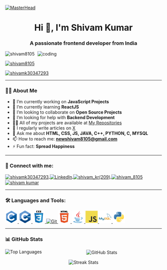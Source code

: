 [![MasterHead](https://img.freepik.com/free-vector/website-development-banner_33099-1687.jpg?w=2000&t=st=1729493619~exp=1729494219~hmac=dd1a98a6ec2ceaa2a4d7af9652e13e66e1031c8da4609dd3e6158c2f071c4fa5)](https://www.linkedin.com/in/shivam-kumar-531737286/)

<h1 align="center">Hi 👋, I'm Shivam Kumar</h1>
<h3 align="center">A passionate frontend developer from India</h3>

<img align="right" alt="coding" width="400" src="https://cdn.dribbble.com/users/1162077/screenshots/3848914/programmer.gif">

<p align="left">
    <img src="https://komarev.com/ghpvc/?username=shivam8105&label=Profile%20views&color=0e75b6&style=flat" alt="shivam8105" />
</p>

<p align="left">
    <a href="https://github.com/ryo-ma/github-profile-trophy">
        <img src="https://github-profile-trophy.vercel.app/?username=shivam8105" alt="shivam8105" />
    </a>
</p>

<p align="left">
    <a href="https://twitter.com/shivamk30347293" target="blank">
        <img src="https://img.shields.io/twitter/follow/shivamk30347293?logo=twitter&style=for-the-badge" alt="shivamk30347293" />
    </a>
</p>

---

### 👨‍💻 About Me

- 🔭 I’m currently working on **JavaScript Projects**
- 🌱 I’m currently learning **ReactJS**
- 👯 I’m looking to collaborate on **Open Source Projects**
- 🤝 I’m looking for help with **Backend Development**
- 👨‍💻 All of my projects are available at [My Repositories](https://github.com/Shivam8105?tab=repositories)
- 📝 I regularly write articles on [X](https://x.com/ShivamK30347293)
- 💬 Ask me about **HTML, CSS, JS, JAVA, C++, PYTHON, C, MYSQL**
- 📫 How to reach me: **newshivam8105@gmail.com**
- ⚡ Fun fact: **Spread Happiness**

---

### 🤝 Connect with me:

<p align="left">
    <a href="https://twitter.com/shivamk30347293" target="blank">
        <img align="center" src="https://raw.githubusercontent.com/rahuldkjain/github-profile-readme-generator/master/src/images/icons/Social/twitter.svg" alt="shivamk30347293" height="30" width="40" />
    </a>
    <a href="https://linkedin.com/in/shivam-kumar-531737286/" target="blank">
        <img align="center" src="https://raw.githubusercontent.com/rahuldkjain/github-profile-readme-generator/master/src/images/icons/Social/linked-in-alt.svg" alt="LinkedIn" height="30" width="40" />
    </a>
    <a href="https://instagram.com/shivam_kr(209)" target="blank">
        <img align="center" src="https://raw.githubusercontent.com/rahuldkjain/github-profile-readme-generator/master/src/images/icons/Social/instagram.svg" alt="shivam_kr(209)" height="30" width="40" />
    </a>
    <a href="https://codeforces.com/profile/shivam_8105" target="blank">
        <img align="center" src="https://raw.githubusercontent.com/rahuldkjain/github-profile-readme-generator/master/src/images/icons/Social/codeforces.svg" alt="shivam_8105" height="30" width="40" />
    </a>
    <a href="https://www.leetcode.com/shivamkumar" target="blank">
        <img align="center" src="https://raw.githubusercontent.com/rahuldkjain/github-profile-readme-generator/master/src/images/icons/Social/leet-code.svg" alt="shivam kumar" height="30" width="40" />
    </a>
</p>

---

### 🛠️ Languages and Tools:

<p align="left">
    <a href="https://www.cprogramming.com/" target="_blank" rel="noreferrer">
        <img src="https://raw.githubusercontent.com/devicons/devicon/master/icons/c/c-original.svg" alt="C" width="40" height="40" />
    </a>
    <a href="https://www.w3schools.com/cpp/" target="_blank" rel="noreferrer">
        <img src="https://raw.githubusercontent.com/devicons/devicon/master/icons/cplusplus/cplusplus-original.svg" alt="C++" width="40" height="40" />
    </a>
    <a href="https://www.w3schools.com/css/" target="_blank" rel="noreferrer">
        <img src="https://raw.githubusercontent.com/devicons/devicon/master/icons/css3/css3-original-wordmark.svg" alt="CSS3" width="40" height="40" />
    </a>
    <a href="https://git-scm.com/" target="_blank" rel="noreferrer">
        <img src="https://www.vectorlogo.zone/logos/git-scm/git-scm-icon.svg" alt="Git" width="40" height="40" />
    </a>
    <a href="https://www.w3.org/html/" target="_blank" rel="noreferrer">
        <img src="https://raw.githubusercontent.com/devicons/devicon/master/icons/html5/html5-original-wordmark.svg" alt="HTML5" width="40" height="40" />
    </a>
    <a href="https://www.java.com" target="_blank" rel="noreferrer">
        <img src="https://raw.githubusercontent.com/devicons/devicon/master/icons/java/java-original.svg" alt="Java" width="40" height="40" />
    </a>
    <a href="https://developer.mozilla.org/en-US/docs/Web/JavaScript" target="_blank" rel="noreferrer">
        <img src="https://raw.githubusercontent.com/devicons/devicon/master/icons/javascript/javascript-original.svg" alt="JavaScript" width="40" height="40" />
    </a>
    <a href="https://www.mysql.com/" target="_blank" rel="noreferrer">
        <img src="https://raw.githubusercontent.com/devicons/devicon/master/icons/mysql/mysql-original-wordmark.svg" alt="MySQL" width="40" height="40" />
    </a>
    <a href="https://www.python.org" target="_blank" rel="noreferrer">
        <img src="https://raw.githubusercontent.com/devicons/devicon/master/icons/python/python-original.svg" alt="Python" width="40" height="40" />
    </a>
</p>

---

### 📊 GitHub Stats

<p align="left">
    <img align="left" src="https://github-readme-stats.vercel.app/api/top-langs?username=shivam8105&show_icons=true&locale=en&layout=compact" alt="Top Languages" />
</p>
<p align="center">
    <img align="center" src="https://github-readme-stats.vercel.app/api?username=shivam8105&show_icons=true&locale=en" alt="GitHub Stats" />
</p>
<p align="center">
    <img align="center" src="https://github-readme-streak-stats.herokuapp.com/?user=shivam8105" alt="Streak Stats" />
</p>
